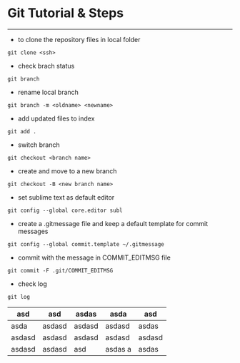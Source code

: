 # Git Tutorial & Steps

***

* to clone the repository files in local folder
```
git clone <ssh>
```

* check brach status
```
git branch
```

* rename local branch
```
git branch -m <oldname> <newname>
```

* add updated files to index
```
git add .
```

* switch branch
```
git checkout <branch name>
```

* create and move to a new branch
```
git checkout -B <new branch name>
```

* set sublime text as default editor
```
git config --global core.editor subl
```

* create a .gitmessage file and keep a default template for commit messages
```
git config --global commit.template ~/.gitmessage
```

* commit with the message in COMMIT_EDITMSG file
```
git commit -F .git/COMMIT_EDITMSG
```

* check log
```
git log
```

| asd  | asd  | asdas  | asda  |asd   |
|---|---|---|---|---|
|  asda | asdasd  | asdasd  |  asdasd |  asdas |
| asdasd  | asdasd | asdasd  | asdasd  | asdasd  |
|  asdasd |  asdasd| asd  |  asdas a|  asdas |
